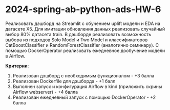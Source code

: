 # 2024-spring-ab-python-ads-HW-6

Реализовать дэшборд на Streamlit с обучением uplift модели и EDA на датасете X5. Для имитации обновления данных реализовать случайный выбор 80% датасета train. В дэшборде реализовать возможность выбора из подходов Solo Model и Two Model и классификаторов CatBoostClassifier и RandomForestClassifier (аналогично семинару). С помощью DockerOperator реализовать ежедневное дообучение модели в Airflow.

**Критерии**:
1. Реализован дэшборд с необходимым функционалом - +3 балла
1. Реализован Dockerfile для дэшборда - +1 балл
2. Выполнен запуск и конфигурация Airflow в kind (приложить скрины Airflow webserver) - +4 балла
3. Реализован ежедневный запуск с помощью DockerOperator - +2 балла
